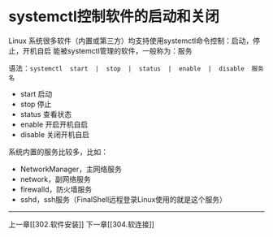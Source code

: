 
# systemctl控制软件的启动和关闭

Linux 系统很多软件（内置或第三方）均支持使用systemctl命令控制：启动，停止，开机自启
能被systemctl管理的软件，一般称为：服务

语法：`systemctl  start  |  stop  |  status  |  enable  |  disable  服务名`
- start 启动
- stop  停止
- status 查看状态
- enable 开启开机自启
- disable 关闭开机自启

系统内置的服务比较多，比如：
- NetworkManager，主网络服务
- network，副网络服务
- firewalld，防火墙服务
- sshd，ssh服务（FinalShell远程登录Linux使用的就是这个服务）

---

上一章[[302.软件安装]]
下一章[[304.软连接]]
